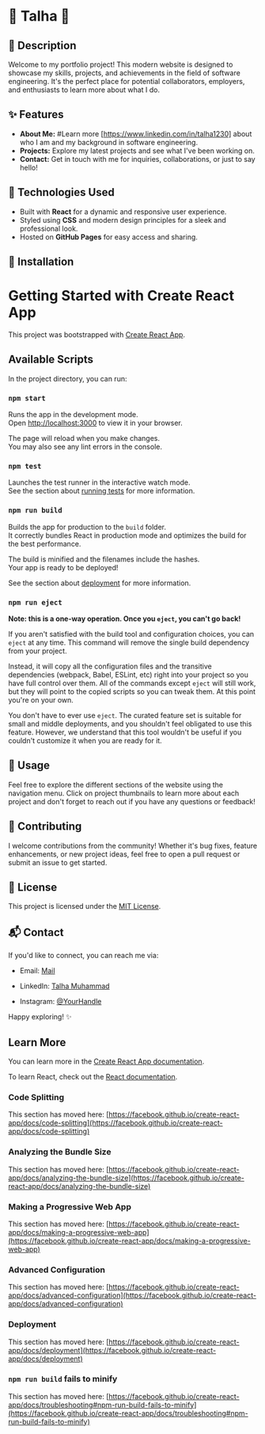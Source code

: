 # 🌟 Talha 🌟

## 📝 Description

Welcome to my portfolio project! This modern website is designed to showcase my skills, projects, and achievements in the field of software engineering. It's the perfect place for potential collaborators, employers, and enthusiasts to learn more about what I do.

## ✨ Features

- **About Me:** #Learn more [https://www.linkedin.com/in/talha1230] about who I am and my background in software engineering.
- **Projects:** Explore my latest projects and see what I've been working on.
- **Contact:** Get in touch with me for inquiries, collaborations, or just to say hello!

## 🔧 Technologies Used

- Built with **React** for a dynamic and responsive user experience.
- Styled using **CSS** and modern design principles for a sleek and professional look.
- Hosted on **GitHub Pages** for easy access and sharing.

## 🚀 Installation

# Getting Started with Create React App

This project was bootstrapped with [Create React App](https://github.com/facebook/create-react-app).

## Available Scripts

In the project directory, you can run:

### `npm start`

Runs the app in the development mode.\
Open [http://localhost:3000](http://localhost:3000) to view it in your browser.

The page will reload when you make changes.\
You may also see any lint errors in the console.

### `npm test`

Launches the test runner in the interactive watch mode.\
See the section about [running tests](https://facebook.github.io/create-react-app/docs/running-tests) for more information.

### `npm run build`

Builds the app for production to the `build` folder.\
It correctly bundles React in production mode and optimizes the build for the best performance.

The build is minified and the filenames include the hashes.\
Your app is ready to be deployed!

See the section about [deployment](https://facebook.github.io/create-react-app/docs/deployment) for more information.

### `npm run eject`

**Note: this is a one-way operation. Once you `eject`, you can't go back!**

If you aren't satisfied with the build tool and configuration choices, you can `eject` at any time. This command will remove the single build dependency from your project.

Instead, it will copy all the configuration files and the transitive dependencies (webpack, Babel, ESLint, etc) right into your project so you have full control over them. All of the commands except `eject` will still work, but they will point to the copied scripts so you can tweak them. At this point you're on your own.

You don't have to ever use `eject`. The curated feature set is suitable for small and middle deployments, and you shouldn't feel obligated to use this feature. However, we understand that this tool wouldn't be useful if you couldn't customize it when you are ready for it.



## 🎉 Usage

Feel free to explore the different sections of the website using the navigation menu. Click on project thumbnails to learn more about each project and don't forget to reach out if you have any questions or feedback!

## 🤝 Contributing

I welcome contributions from the community! Whether it's bug fixes, feature enhancements, or new project ideas, feel free to open a pull request or submit an issue to get started.

## 📄 License

This project is licensed under the [MIT License](LICENSE).

## 📬 Contact

If you'd like to connect, you can reach me via:

- Email: [Mail](mailto:b09230027@student.unimy.edu.my)

- LinkedIn: [Talha Muhammad](https://www.linkedin.com/in/talha1230)
- Instagram: [@YourHandle](https://www.instagram.com/talhakhan.exe/)

Happy exploring! ✨

## Learn More

You can learn more in the [Create React App documentation](https://facebook.github.io/create-react-app/docs/getting-started).

To learn React, check out the [React documentation](https://reactjs.org/).

### Code Splitting

This section has moved here: [https://facebook.github.io/create-react-app/docs/code-splitting](https://facebook.github.io/create-react-app/docs/code-splitting)

### Analyzing the Bundle Size

This section has moved here: [https://facebook.github.io/create-react-app/docs/analyzing-the-bundle-size](https://facebook.github.io/create-react-app/docs/analyzing-the-bundle-size)

### Making a Progressive Web App

This section has moved here: [https://facebook.github.io/create-react-app/docs/making-a-progressive-web-app](https://facebook.github.io/create-react-app/docs/making-a-progressive-web-app)

### Advanced Configuration

This section has moved here: [https://facebook.github.io/create-react-app/docs/advanced-configuration](https://facebook.github.io/create-react-app/docs/advanced-configuration)

### Deployment

This section has moved here: [https://facebook.github.io/create-react-app/docs/deployment](https://facebook.github.io/create-react-app/docs/deployment)

### `npm run build` fails to minify

This section has moved here: [https://facebook.github.io/create-react-app/docs/troubleshooting#npm-run-build-fails-to-minify](https://facebook.github.io/create-react-app/docs/troubleshooting#npm-run-build-fails-to-minify)